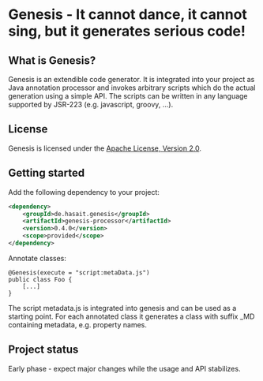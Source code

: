 # Genesis - It cannot dance, it cannot sing, but it generates serious code!

## What is Genesis?
Genesis is an extendible code generator.
It is integrated into your project as Java annotation processor and invokes arbitrary scripts which do the actual generation using a simple API.
The scripts can be written in any language supported by JSR-223 (e.g. javascript, groovy, ...).

## License
Genesis is licensed under the [Apache License, Version 2.0](http://www.apache.org/licenses/LICENSE-2.0).

## Getting started
Add the following dependency to your project:
```xml
<dependency>
    <groupId>de.hasait.genesis</groupId>
    <artifactId>genesis-processor</artifactId>
    <version>0.4.0</version>
    <scope>provided</scope>
</dependency>
```

Annotate classes:
```
@Genesis(execute = "script:metaData.js")
public class Foo {
    [...]
}
```

The script metadata.js is integrated into genesis and can be used as a starting point. For each annotated class it generates a class with suffix _MD containing metadata, e.g. property names.

## Project status
Early phase - expect major changes while the usage and API stabilizes.
